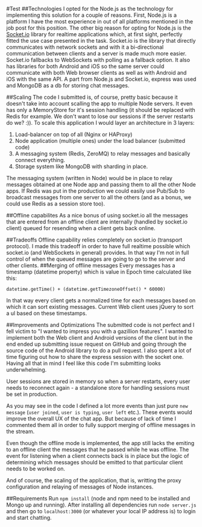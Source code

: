 #Test
##Technologies
I opted for the Node.js as the technology for implementing this solution for a couple of reasons. First, Node.js is a platform I have the most experience in out of all platforms mentioned in the job post for this position. The other big reason for opting for Node.js is the [Socket.io](http://www.socket.io) library for realtime applications which, at first sight, perfectly fitted the use case presented in the task. Socket.io is the library that directly communicates with network sockets and with it a bi-directional communication between clients and a server is made much more easier. Socket.io fallbacks to WebSockets with polling as a fallback option. It also has libraries for both Android and iOS so the same server could communicate with both Web browser clients as well as with Android and iOS with the same API. A part from Node.js and Socket.io, express was used and MongoDB as a db for storing chat messages.

##Scaling
The code I submitted is, of course, pretty basic because it doesn't take into account scalling the app to multiple Node servers. It even has only a MemoryStore for it's session handling (it should be replaced with Redis for example. We don't want to lose our sessions if the server restarts do we? :)). To scale this application I would layer an architecture in 3 layers:

1. Load-balancer on top of all (Nginx or HAProxy)
2. Node application (multiple ones) under the load balancer (submitted code)
3. A messaging system (Redis, ZeroMQ) to relay messages and basically connect everything.
4. Storage system like MongoDB with sharding in place.

The messaging system (written in Node) would be in place to relay messages obtained at one Node app and passing them to all the other Node apps. If Redis was put in the production we could easily use Pub/Sub to broadcast messages from one server to all the others (and as a bonus, we could use Redis as a session store too).

##Offline capabilites
As a nice bonus of using socket.io all the messages that are entered from an offline client are internally (handled by socket.io client) queued for resending when a client gets back online.

##Tradeoffs
Offline capability relies completely on socket.io (transport protocol). I made this tradeoff in order to have full realtime  possible which socket.io (and WebSockets in general) provides. In that way I'm not in full control of when the queued messages are going to go to the server and other clients.
##Merging of offline messages
Every messages has a timestamp (datetime property) which is value in Epoch time calculated like this: 

	datetime.getTime() + (datetime.getTimezoneOffset() * 60000)
	
In that way every client gets a normalized time for each messages based on which it can sort existing messages. Current Web client uses jQuery to sort a ul based on these timestamps.

##Improvements and Optimizations
The submitted code is not perfect and I fell victim to "I wanted to impress you with a gazillion features". I wanted to implement both the Web client and Android versions of the client but in the end ended up submitting issue request on GitHub and going through the source code of the Android library to do a pull request. I also spent a lot of time figuring out how to share the express session with the socket one. Having all that in mind I feel like this code I'm submitting looks underwhelming.

User sessions are stored in memory so when a server restarts, every user needs to reconnect again - a standalone store for handling sessions must be set in production.

As you may see in the code I defined a lot more events than just pure `new message` (`user joined`, `user is typing`, `user left` etc.). These events would improve the overall UX of the chat app. But because of lack of time I commented them all in order to fully support merging of offline messages in the stream. 

Even though the offline mode is implemented, the app still lacks the emiting to an offline client the messages that he passed while he was offline. The event for listening when a client connects back is in place but the logic of determining which messages should be emitted to that particular client needs to be worked on.

And of course, the scaling of the application, that is, writting the proxy configuration and relaying of messages of Node instances.

##Requirements
Run `npm install` (node and npm need to be installed and Mongo up and running). After installing all dependencies run `node server.js` and then go to `localhost:3000` (or whatever your local IP address is) to login and start chatting.

